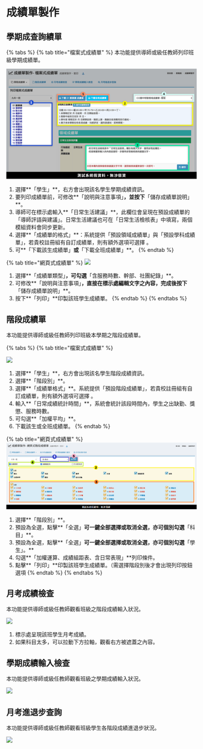 # 成績單製作

## 學期成查詢績單

{% tabs %}
{% tab title="檔案式成績單" %}
本功能提供導師或級任教師列印班級學期成績單。

![](<../.gitbook/assets/report-card-tutor1 (1).png>)

1. 選擇**「學生」**，右方會出現該名學生學期成績資訊。
2. 要列印成績單前，可修改**「說明與注意事項」**，並按下**「儲存成績單說明」**。
3. 導師可在標示處輸入**「日常生活建議」**，此欄位會呈現在預設成績單的「導師評語與建議」。日常生活建議也可在「日常生活檢核表」中填寫，兩個模組資料會同步更新。
4. 選擇**「成績單的格式」**：系統提供「預設領域成績單」與「預設學科成績單」，若貴校註冊組有自訂成績單，則有額外選項可選擇 。
5. 可**「下載該生成績單」**或**「下載全班成績單」**。
{% endtab %}

{% tab title="網頁式成績單" %}
![](../.gitbook/assets/report-card-tutor1-1.png)

1. 選擇**「成績單類型」**，可勾選**「含服務時數、幹部、社團紀錄」**。
2. 可修改**「說明與注意事項」**，直接在標示處編輯文字之內容，完成後按下**「儲存成績單說明」**。
3. 按下**「列印」**印製該班學生成績單。
{% endtab %}
{% endtabs %}

## 階段成績單

本功能提供導師或級任教師列印班級本學期之階段成績單。

{% tabs %}
{% tab title="檔案式成績單" %}


![](<../.gitbook/assets/report-card-tutor2 (1).png>)

1. 選擇**「學生」**，右方會出現該名學生階段成績資訊。
2. 選擇**「階段別」**。
3. 選擇**「成績單格式」**。系統提供「預設階段成績單」，若貴校註冊組有自訂成績單，則有額外選項可選擇 。
4. 輸入**「日常成績統計時間」**，系統會統計該段時間內，學生之出缺勤、獎懲、服務時數。
5. 可勾選**「加權平均」**。
6. 下載該生或全班成績單。
{% endtab %}

{% tab title="網頁式成績單" %}
![](../.gitbook/assets/tutor-section-html.png)

1. 選擇**「階段別」**。
2. 預設為全選，點擊**「全選」**可一鍵全部選擇或取消全選，亦可個別勾選**「科目」**。
3. 預設為全選，點擊**「全選」**可一鍵全部選擇或取消全選，亦可個別勾選**「學生」。**
4. 勾選**「加權運算、成績組距表、含日常表現」**列印條件。
5. 點擊**「列印」**印製該班學生成績單。（需選擇階段別後才會出現列印按鈕選項
{% endtab %}
{% endtabs %}

## 月考成績檢查

本功能提供導師或級任教師觀看班級之階段成績輸入狀況。

![](<../.gitbook/assets/report-card-tutor3 (1).png>)

1. 標示處呈現該班學生月考成績。
2. 如果科目太多，可以拉動下方拉軸，觀看右方被遮蓋之內容。

## 學期成績輸入檢查

本功能提供導師或級任教師觀看班級之學期成績輸入狀況。

![](<../.gitbook/assets/report-card-tutor4 (1).png>)

## 月考進退步查詢

本功能提供導師或級任教師觀看班級學生各階段成績進退步狀況。

![](<../.gitbook/assets/report-card-tutor5 (1).png>)
